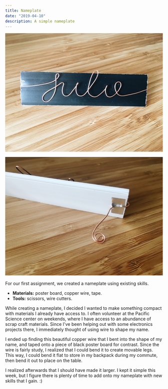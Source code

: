 ```yaml
---
title: Nameplate
date: "2019-04-10"
description: A simple nameplate
---
```


![Front of the nameplate](./img/nameplate.jpg)

![Back of the nameplate](./img/nameplate-back.jpg)

For our first assignment, we created a nameplate using existing skills.

- **Materials:** poster board, copper wire, tape. 
- **Tools:** scissors, wire cutters.

While creating a nameplate, I decided I wanted to make something compact with materials I already have access to. I often volunteer at the Pacific Science center on weekends, where I have access to an abundance of scrap craft materials. Since I've been helping out with some electronics projects there, I immediately thought of using wire to shape my name.

I ended up finding this beautiful copper wire that I bent into the shape of my name, and taped onto a piece of black poster board for contrast. Since the wire is fairly study, I realized that I could bend it to create movable legs. This way, I could bend it flat to store in my backpack during my commute, then bend it out to place on the table.

I realized afterwards that I should have made it larger. I kept it simple this week, but I figure there is plenty of time to add onto my nameplate with new skills that I gain. :)